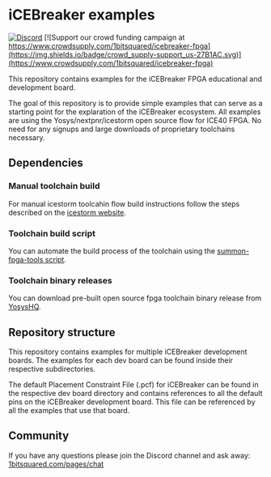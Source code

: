 # iCEBreaker examples

[![Discord](https://img.shields.io/discord/613131135903596547?logo=discord)](https://discord.gg/P7FYThy) [![Support our crowd funding campaign at https://www.crowdsupply.com/1bitsquared/icebreaker-fpga](https://img.shields.io/badge/crowd_supply-support_us-27B1AC.svg)](https://www.crowdsupply.com/1bitsquared/icebreaker-fpga)

This repository contains examples for the iCEBreaker FPGA educational and development board.

The goal of this repository is to provide simple examples that can serve as a starting point for the explaration of the iCEBreaker ecosystem. All examples are using the Yosys/nextpnr/icestorm open source flow for ICE40 FPGA. No need for any signups and large downloads of proprietary toolchains necessary.

## Dependencies

### Manual toolchain build

For manual icestorm toolcahin flow build instructions follow the steps described on the [icestorm website](http://www.clifford.at/icestorm/#install).

### Toolchain build script

You can automate the build process of the toolchain using the [summon-fpga-tools script](https://github.com/open-tool-forge/summon-fpga-tools).

### Toolchain binary releases

You can download pre-built open source fpga toolchain binary release from [YosysHQ](https://github.com/YosysHQ/oss-cad-suite-build).

## Repository structure

This repository contains examples for multiple iCEBreaker development boards. The examples for each dev board can be found inside their respective subdirectories.

The default Placement Constraint File (.pcf) for iCEBreaker can be found in the respective dev board directory and contains references to all the default pins on the iCEBreaker development board. This file can be referenced by all the examples that use that board.

## Community

If you have any questions please join the Discord channel and ask away: [1bitsquared.com/pages/chat](https://1bitsquared.com/pages/chat/)
